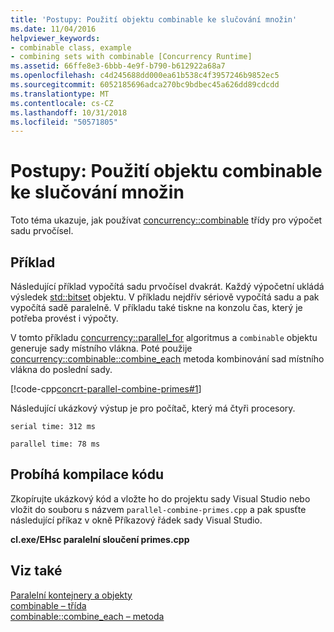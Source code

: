 ```yaml
---
title: 'Postupy: Použití objektu combinable ke slučování množin'
ms.date: 11/04/2016
helpviewer_keywords:
- combinable class, example
- combining sets with combinable [Concurrency Runtime]
ms.assetid: 66ffe8e3-6bbb-4e9f-b790-b612922a68a7
ms.openlocfilehash: c4d245688dd000ea61b538c4f3957246b9852ec5
ms.sourcegitcommit: 6052185696adca270bc9bdbec45a626dd89cdcdd
ms.translationtype: MT
ms.contentlocale: cs-CZ
ms.lasthandoff: 10/31/2018
ms.locfileid: "50571805"
---
```

# <a name="how-to-use-combinable-to-combine-sets"></a>Postupy: Použití objektu combinable ke slučování množin

Toto téma ukazuje, jak používat [concurrency::combinable](../../parallel/concrt/reference/combinable-class.md) třídy pro výpočet sadu prvočísel.

## <a name="example"></a>Příklad

Následující příklad vypočítá sadu prvočísel dvakrát. Každý výpočetní ukládá výsledek [std::bitset](../../standard-library/bitset-class.md) objektu. V příkladu nejdřív sériově vypočítá sadu a pak vypočítá sadě paralelně. V příkladu také tiskne na konzolu čas, který je potřeba provést i výpočty.

V tomto příkladu [concurrency::parallel_for](reference/concurrency-namespace-functions.md#parallel_for) algoritmus a `combinable` objektu generuje sady místního vlákna. Poté použije [concurrency::combinable::combine_each](reference/combinable-class.md#combine_each) metoda kombinování sad místního vlákna do poslední sady.

[!code-cpp[concrt-parallel-combine-primes#1](../../parallel/concrt/codesnippet/cpp/how-to-use-combinable-to-combine-sets_1.cpp)]

Následující ukázkový výstup je pro počítač, který má čtyři procesory.

```Output
serial time: 312 ms

parallel time: 78 ms
```

## <a name="compiling-the-code"></a>Probíhá kompilace kódu

Zkopírujte ukázkový kód a vložte ho do projektu sady Visual Studio nebo vložit do souboru s názvem `parallel-combine-primes.cpp` a pak spusťte následující příkaz v okně Příkazový řádek sady Visual Studio.

**cl.exe/EHsc paralelní sloučení primes.cpp**

## <a name="see-also"></a>Viz také

[Paralelní kontejnery a objekty](../../parallel/concrt/parallel-containers-and-objects.md)<br/>
[combinable – třída](../../parallel/concrt/reference/combinable-class.md)<br/>
[combinable::combine_each – metoda](reference/combinable-class.md#combine_each)


